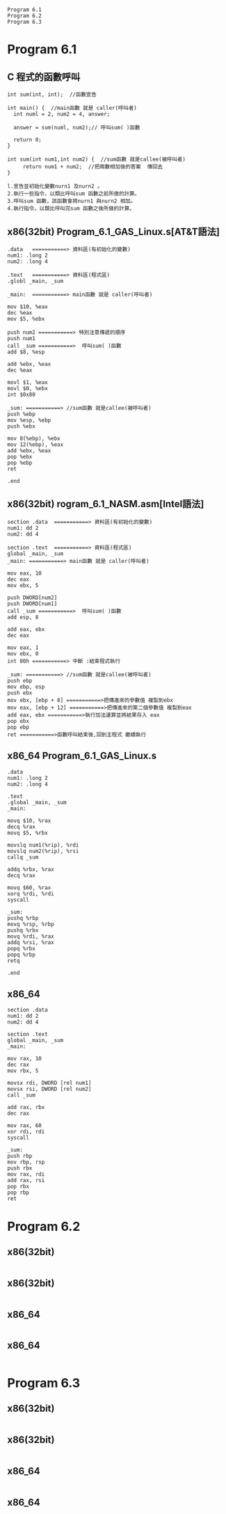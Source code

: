 #
```
Program 6.1
Program 6.2
Program 6.3
```

# Program 6.1

## C 程式的函數呼叫
```
int sum(int, int);  //函數宣告

int main() {  //main函數 就是 caller(呼叫者)
  int numl = 2, num2 = 4, answer;
  
  answer = sum(numl, num2);// 呼叫sum( )函數

  return 0;
}

int sum(int num1,int num2) {  //sum函數 就是callee(被呼叫者)
     return num1 + num2;  //把兩數相加後的答案  傳回去
}
```
```
l.宣告並初始化變數nurn1 及nurn2 。
2.執行一些指令，以類比呼叫sum 函數之前所做的計算。
3.呼叫sum 函數，該函數會將nurn1 與nurn2 相加。
4.執行指令，以類比呼叫完sum 函數之後所做的計算。
```
## x86(32bit)  Program_6.1_GAS_Linux.s[AT&T語法]
```
.data   ===========> 資料區(有初始化的變數)
num1: .long 2
num2: .long 4

.text   ===========> 資料區(程式區)
.globl _main, _sum

_main:  ===========> main函數 就是 caller(呼叫者)
 
mov $10, %eax
dec %eax
mov $5, %ebx

push num2 ===========> 特別注意傳遞的順序
push num1
call _sum ===========>  呼叫sum( )函數
add $8, %esp

add %ebx, %eax
dec %eax

movl $1, %eax
movl $0, %ebx
int $0x80

_sum: ===========> //sum函數 就是callee(被呼叫者)
push %ebp
mov %esp, %ebp
push %ebx

mov 8(%ebp), %ebx
mov 12(%ebp), %eax
add %ebx, %eax
pop %ebx
pop %ebp
ret

.end
```
## x86(32bit) rogram_6.1_NASM.asm[Intel語法]
```
section .data  ===========> 資料區(有初始化的變數)
num1: dd 2
num2: dd 4

section .text  ===========> 資料區(程式區)
global _main, _sum
_main: ===========> main函數 就是 caller(呼叫者)

mov eax, 10
dec eax
mov ebx, 5

push DWORD[num2]
push DWORD[num1]
call _sum ===========>  呼叫sum( )函數
add esp, 8

add eax, ebx
dec eax

mov eax, 1
mov ebx, 0
int 80h ===========> 中斷 :結束程式執行

_sum: ===========> //sum函數 就是callee(被呼叫者)
push ebp
mov ebp, esp
push ebx
mov ebx, [ebp + 8] ===========>把傳進來的參數值 複製到ebx
mov eax, [ebp + 12] ===========>把傳進來的第二個參數值 複製到eax
add eax, ebx ===========>執行加法運算並將結果存入 eax
pop ebx
pop ebp
ret ===========>函數呼叫結束後,回到主程式 繼續執行
```
## x86_64 Program_6.1_GAS_Linux.s
```
.data
num1: .long 2
num2: .long 4

.text
.global _main, _sum
_main:

movq $10, %rax
decq %rax
movq $5, %rbx

movslq num1(%rip), %rdi
movslq num2(%rip), %rsi
callq _sum

addq %rbx, %rax
decq %rax

movq $60, %rax
xorq %rdi, %rdi
syscall

_sum:
pushq %rbp
movq %rsp, %rbp
pushq %rbx
movq %rdi, %rax
addq %rsi, %rax
popq %rbx
popq %rbp
retq

.end
```
## x86_64
```
section .data
num1: dd 2
num2: dd 4

section .text
global _main, _sum
_main:

mov rax, 10
dec rax
mov rbx, 5

movsx rdi, DWORD [rel num1]
movsx rsi, DWORD [rel num2]
call _sum

add rax, rbx
dec rax

mov rax, 60
xor rdi, rdi
syscall

_sum:
push rbp
mov rbp, rsp
push rbx
mov rax, rdi
add rax, rsi
pop rbx
pop rbp
ret
```
# Program 6.2
## x86(32bit)
```

```
## x86(32bit)
```

```
## x86_64
```

```
## x86_64
```

```
# Program 6.3
## x86(32bit)
```

```
## x86(32bit)
```

```
## x86_64
```

```
## x86_64
```

```

